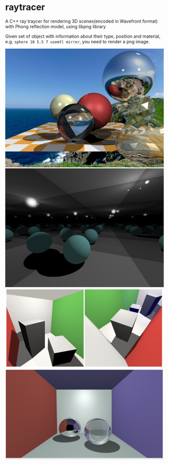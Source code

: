 # raytracer
A C++ ray traycer for rendering 3D scenes(encoded in Wavefront format) with Phong reflection model, using libpng library

Given set of object with information about their type, position and material, e.g. `sphere 10 5.5 7 usemtl mirror`, you need to render a png image.

![Alt text](images/1.jpg?raw=true)
![Alt text](images/2.jpg?raw=true)
![Alt text](images/3.png?raw=true)
![Alt text](images/4.png?raw=true)
